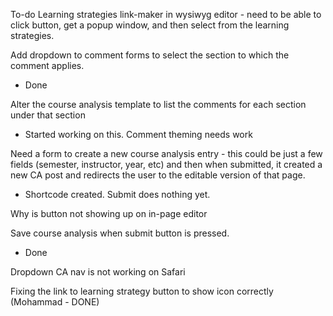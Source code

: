 To-do
Learning strategies link-maker in wysiwyg editor - need to be able to click button, get a popup window, and then select from the learning strategies.


Add dropdown to comment forms to select the section to which the comment applies.
  - Done

Alter the course analysis template to list the comments for each section under that section
  - Started working on this. Comment theming needs work


Need a form to create a new course analysis entry - this could be just a few fields (semester, instructor, year, etc) and then when submitted, it created a new CA post and redirects the user to the editable version of that page.
 - Shortcode created. Submit does nothing yet.


Why is button not showing up on in-page editor


Save course analysis when submit button is pressed.
 - Done

Dropdown CA nav is not working on Safari

Fixing the link to learning strategy button to show icon correctly (Mohammad - DONE)
